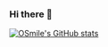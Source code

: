 ### Hi there 👋

[![OSmile's GitHub stats](https://github-readme-stats.vercel.app/api?username=WHG555&show_icons=true&theme=radical)](https://github.com/anuraghazra/github-readme-stats)
